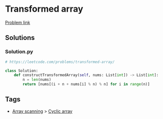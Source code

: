 # Transformed array

[Problem link](https://leetcode.com/problems/transformed-array/)

## Solutions


### Solution.py
```py
# https://leetcode.com/problems/transformed-array/

class Solution:
    def constructTransformedArray(self, nums: List[int]) -> List[int]:
        n = len(nums)
        return [nums[(i + n + nums[i] % n) % n] for i in range(n)]
```
## Tags

* [Array scanning](/Collections/array-scanning.md#array-scanning) > [Cyclic array](/Collections/array-scanning.md#cyclic-array)
